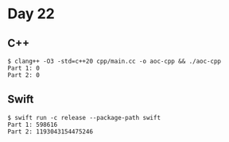 # Day 22

## C++

```shell
$ clang++ -O3 -std=c++20 cpp/main.cc -o aoc-cpp && ./aoc-cpp
Part 1: 0
Part 2: 0
```

## Swift

```shell
$ swift run -c release --package-path swift
Part 1: 598616
Part 2: 1193043154475246
```

